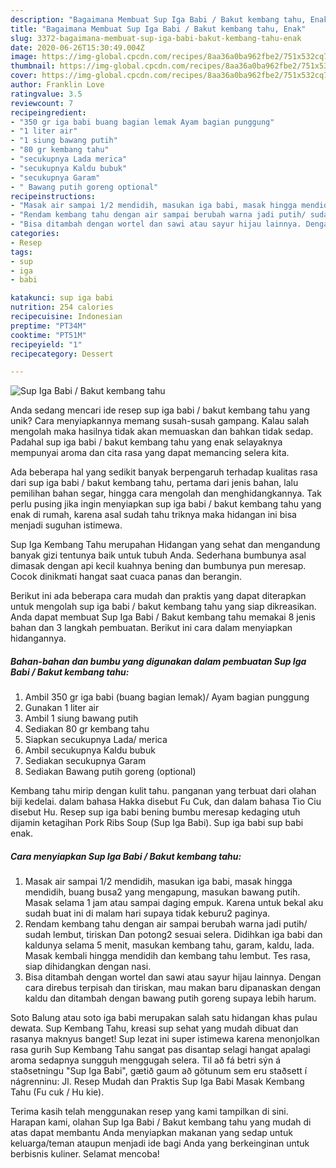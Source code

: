 ```yaml
---
description: "Bagaimana Membuat Sup Iga Babi / Bakut kembang tahu, Enak"
title: "Bagaimana Membuat Sup Iga Babi / Bakut kembang tahu, Enak"
slug: 3372-bagaimana-membuat-sup-iga-babi-bakut-kembang-tahu-enak
date: 2020-06-26T15:30:49.004Z
image: https://img-global.cpcdn.com/recipes/8aa36a0ba962fbe2/751x532cq70/sup-iga-babi-bakut-kembang-tahu-foto-resep-utama.jpg
thumbnail: https://img-global.cpcdn.com/recipes/8aa36a0ba962fbe2/751x532cq70/sup-iga-babi-bakut-kembang-tahu-foto-resep-utama.jpg
cover: https://img-global.cpcdn.com/recipes/8aa36a0ba962fbe2/751x532cq70/sup-iga-babi-bakut-kembang-tahu-foto-resep-utama.jpg
author: Franklin Love
ratingvalue: 3.5
reviewcount: 7
recipeingredient:
- "350 gr iga babi buang bagian lemak Ayam bagian punggung"
- "1 liter air"
- "1 siung bawang putih"
- "80 gr kembang tahu"
- "secukupnya Lada merica"
- "secukupnya Kaldu bubuk"
- "secukupnya Garam"
- " Bawang putih goreng optional"
recipeinstructions:
- "Masak air sampai 1/2 mendidih, masukan iga babi, masak hingga mendidih, buang busa2 yang mengapung, masukan bawang putih. Masak selama 1 jam atau sampai daging empuk. Karena untuk bekal aku sudah buat ini di malam hari supaya tidak keburu2 paginya."
- "Rendam kembang tahu dengan air sampai berubah warna jadi putih/ sudah lembut, tiriskan Dan potong2 sesuai selera. Didihkan iga babi dan kaldunya selama 5 menit, masukan kembang tahu, garam, kaldu, lada. Masak kembali hingga mendidih dan kembang tahu lembut. Tes rasa, siap dihidangkan dengan nasi."
- "Bisa ditambah dengan wortel dan sawi atau sayur hijau lainnya. Dengan cara direbus terpisah dan tiriskan, mau makan baru dipanaskan dengan kaldu dan ditambah dengan bawang putih goreng supaya lebih harum."
categories:
- Resep
tags:
- sup
- iga
- babi

katakunci: sup iga babi 
nutrition: 254 calories
recipecuisine: Indonesian
preptime: "PT34M"
cooktime: "PT51M"
recipeyield: "1"
recipecategory: Dessert

---
```



![Sup Iga Babi / Bakut kembang tahu](https://img-global.cpcdn.com/recipes/8aa36a0ba962fbe2/751x532cq70/sup-iga-babi-bakut-kembang-tahu-foto-resep-utama.jpg)

Anda sedang mencari ide resep sup iga babi / bakut kembang tahu yang unik? Cara menyiapkannya memang susah-susah gampang. Kalau salah mengolah maka hasilnya tidak akan memuaskan dan bahkan tidak sedap. Padahal sup iga babi / bakut kembang tahu yang enak selayaknya mempunyai aroma dan cita rasa yang dapat memancing selera kita.

Ada beberapa hal yang sedikit banyak berpengaruh terhadap kualitas rasa dari sup iga babi / bakut kembang tahu, pertama dari jenis bahan, lalu pemilihan bahan segar, hingga cara mengolah dan menghidangkannya. Tak perlu pusing jika ingin menyiapkan sup iga babi / bakut kembang tahu yang enak di rumah, karena asal sudah tahu triknya maka hidangan ini bisa menjadi suguhan istimewa.

Sup Iga Kembang Tahu merupahan Hidangan yang sehat dan mengandung banyak gizi tentunya baik untuk tubuh Anda. Sederhana bumbunya asal dimasak dengan api kecil kuahnya bening dan bumbunya pun meresap. Cocok dinikmati hangat saat cuaca panas dan berangin.


Berikut ini ada beberapa cara mudah dan praktis yang dapat diterapkan untuk mengolah sup iga babi / bakut kembang tahu yang siap dikreasikan. Anda dapat membuat Sup Iga Babi / Bakut kembang tahu memakai 8 jenis bahan dan 3 langkah pembuatan. Berikut ini cara dalam menyiapkan hidangannya.

<!--inarticleads1-->

##### Bahan-bahan dan bumbu yang digunakan dalam pembuatan Sup Iga Babi / Bakut kembang tahu:

1. Ambil 350 gr iga babi (buang bagian lemak)/ Ayam bagian punggung
1. Gunakan 1 liter air
1. Ambil 1 siung bawang putih
1. Sediakan 80 gr kembang tahu
1. Siapkan secukupnya Lada/ merica
1. Ambil secukupnya Kaldu bubuk
1. Sediakan secukupnya Garam
1. Sediakan  Bawang putih goreng (optional)


Kembang tahu mirip dengan kulit tahu. panganan yang terbuat dari olahan biji kedelai. dalam bahasa Hakka disebut Fu Cuk, dan dalam bahasa Tio Ciu disebut Hu. Resep sup iga babi bening bumbu meresap kedaging utuh dijamin ketagihan Pork Ribs Soup (Sup Iga Babi). Sup iga babi sup babi enak. 

<!--inarticleads2-->

##### Cara menyiapkan Sup Iga Babi / Bakut kembang tahu:

1. Masak air sampai 1/2 mendidih, masukan iga babi, masak hingga mendidih, buang busa2 yang mengapung, masukan bawang putih. Masak selama 1 jam atau sampai daging empuk. Karena untuk bekal aku sudah buat ini di malam hari supaya tidak keburu2 paginya.
1. Rendam kembang tahu dengan air sampai berubah warna jadi putih/ sudah lembut, tiriskan Dan potong2 sesuai selera. Didihkan iga babi dan kaldunya selama 5 menit, masukan kembang tahu, garam, kaldu, lada. Masak kembali hingga mendidih dan kembang tahu lembut. Tes rasa, siap dihidangkan dengan nasi.
1. Bisa ditambah dengan wortel dan sawi atau sayur hijau lainnya. Dengan cara direbus terpisah dan tiriskan, mau makan baru dipanaskan dengan kaldu dan ditambah dengan bawang putih goreng supaya lebih harum.


Soto Balung atau soto iga babi merupakan salah satu hidangan khas pulau dewata. Sup Kembang Tahu, kreasi sup sehat yang mudah dibuat dan rasanya maknyus banget! Sup lezat ini super istimewa karena menonjolkan rasa gurih Sup Kembang Tahu sangat pas disantap selagi hangat apalagi aroma sedapnya sungguh menggugah selera. Til að fá betri sýn á staðsetningu &#34;Sup Iga Babi&#34;, gætið gaum að götunum sem eru staðsett í nágrenninu: Jl. Resep Mudah dan Praktis Sup Iga Babi Masak Kembang Tahu (Fu cuk / Hu kie). 

Terima kasih telah menggunakan resep yang kami tampilkan di sini. Harapan kami, olahan Sup Iga Babi / Bakut kembang tahu yang mudah di atas dapat membantu Anda menyiapkan makanan yang sedap untuk keluarga/teman ataupun menjadi ide bagi Anda yang berkeinginan untuk berbisnis kuliner. Selamat mencoba!
